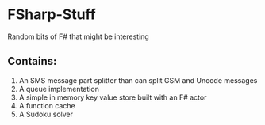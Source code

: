 # FSharp-Stuff
Random bits of F# that might be interesting

## Contains: ##
1. An SMS message part splitter than can split GSM and Uncode messages 
2. A queue implementation
3. A simple in memory key value store built with an F# actor
4. A function cache 
5. A Sudoku solver
